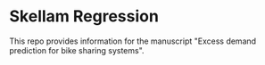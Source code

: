 # Skellam Regression

This repo provides information for the manuscript "Excess demand prediction for bike sharing systems".
